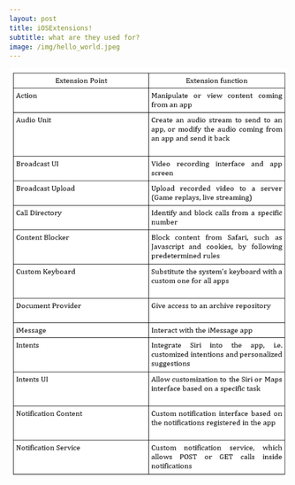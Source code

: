 ```yaml
---
layout: post
title: iOSExtensions!
subtitle: what are they used for?
image: /img/hello_world.jpeg
---
```

![image](../img/extensions.png)




 



 












